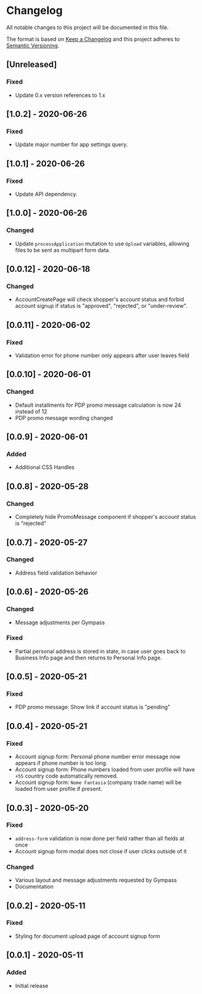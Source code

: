 # Changelog

All notable changes to this project will be documented in this file.

The format is based on [Keep a Changelog](http://keepachangelog.com/en/1.0.0/)
and this project adheres to [Semantic Versioning](http://semver.org/spec/v2.0.0.html).

## [Unreleased]

### Fixed

- Update 0.x version references to 1.x

## [1.0.2] - 2020-06-26

### Fixed

- Update major number for app settings query.

## [1.0.1] - 2020-06-26

### Fixed

- Update API dependency.

## [1.0.0] - 2020-06-26

### Changed

- Update `processApplication` mutation to use `Upload` variables, allowing files to be sent as multipart form data.

## [0.0.12] - 2020-06-18

### Changed

- AccountCreatePage will check shopper's account status and forbid account signup if status is "approved", "rejected", or "under-review".

## [0.0.11] - 2020-06-02

### Fixed

- Validation error for phone number only appears after user leaves field

## [0.0.10] - 2020-06-01

### Changed

- Default installments for PDP promo message calculation is now 24 instead of 12
- PDP promo message wording changed

## [0.0.9] - 2020-06-01

### Added

- Additional CSS Handles

## [0.0.8] - 2020-05-28

### Changed

- Completely hide PromoMessage component if shopper's account status is "rejected"

## [0.0.7] - 2020-05-27

### Changed

- Address field validation behavior

## [0.0.6] - 2020-05-26

### Changed

- Message adjustments per Gympass

### Fixed

- Partial personal address is stored in state, in case user goes back to Business Info page and then returns to Personal Info page.

## [0.0.5] - 2020-05-21

### Fixed

- PDP promo message: Show link if account status is "pending"

## [0.0.4] - 2020-05-21

### Fixed

- Account signup form: Personal phone number error message now appears if phone number is too long.
- Account signup form: Phone numbers loaded from user profile will have `+55` country code automatically removed.
- Account signup form: `Nome Fantasia` (company trade name) will be loaded from user profile if present.

## [0.0.3] - 2020-05-20

### Fixed

- `address-form` validation is now done per field rather than all fields at once
- Account signup form modal does not close if user clicks outside of it

### Changed

- Various layout and message adjustments requested by Gympass
- Documentation

## [0.0.2] - 2020-05-11

### Fixed

- Styling for document upload page of account signup form

## [0.0.1] - 2020-05-11

### Added

- Initial release
